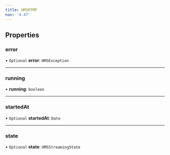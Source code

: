 ```yaml
---
title: HMSRTMP
nav: '4.47'
---
```


## Properties

### error

• `Optional` **error**: `HMSException`

---

### running

• **running**: `boolean`

---

### startedAt

• `Optional` **startedAt**: `Date`

---

### state

• `Optional` **state**: `HMSStreamingState`
